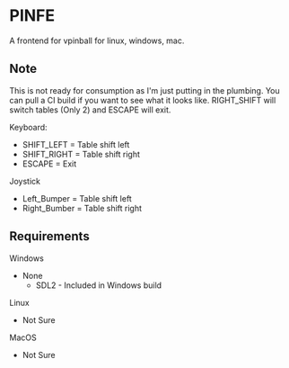# PINFE

A frontend for vpinball for linux, windows, mac.

## Note
This is not ready for consumption as I'm just putting in the plumbing.  You can pull a CI build if you want to see what it looks like.  RIGHT_SHIFT will switch tables (Only 2) and ESCAPE will exit.

Keyboard: 
- SHIFT_LEFT = Table shift left
- SHIFT_RIGHT = Table shift right
- ESCAPE = Exit

Joystick
- Left_Bumper = Table shift left
- Right_Bumber = Table shift right

## Requirements
Windows
- None
  - SDL2 - Included in Windows build

Linux
- Not Sure

MacOS
- Not Sure
